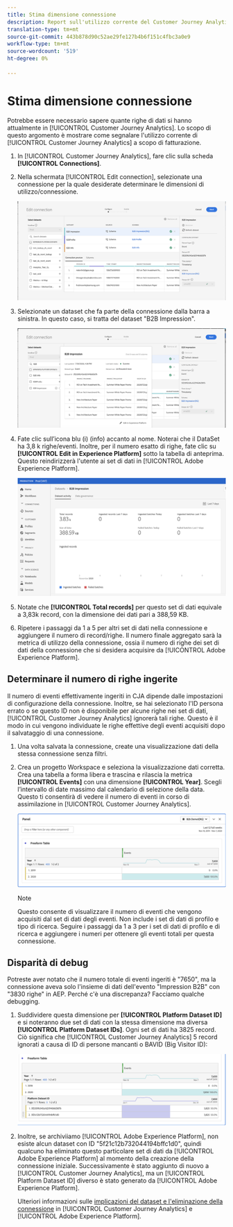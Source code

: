 ```yaml
---
title: Stima dimensione connessione
description: Report sull'utilizzo corrente del Customer Journey Analytics (a scopo di fatturazione)
translation-type: tm+mt
source-git-commit: 443b878d90c52ae29fe127b4b6f151c4fbc3a0e9
workflow-type: tm+mt
source-wordcount: '519'
ht-degree: 0%

---
```



# Stima dimensione connessione

Potrebbe essere necessario sapere quante righe di dati si hanno attualmente in [!UICONTROL Customer Journey Analytics]. Lo scopo di questo argomento è mostrare come segnalare l&#39;utilizzo corrente di [!UICONTROL Customer Journey Analytics] a scopo di fatturazione.

1. In [!UICONTROL Customer Journey Analytics], fare clic sulla scheda **[!UICONTROL Connections]**.
1. Nella schermata [!UICONTROL Edit connection], selezionate una connessione per la quale desiderate determinare le dimensioni di utilizzo/connessione.

   ![Modifica connessione](assets/edit-connection.png)

1. Selezionate un dataset che fa parte della connessione dalla barra a sinistra. In questo caso, si tratta del dataset &quot;B2B Impression&quot;.

   ![dataset](assets/dataset.png)

1. Fate clic sull’icona blu (i) (info) accanto al nome. Noterai che il DataSet ha 3,8 k righe/eventi. Inoltre, per il numero esatto di righe, fate clic su **[!UICONTROL Edit in Experience Platform]** sotto la tabella di anteprima. Questo reindirizzerà l&#39;utente ai set di dati in [!UICONTROL Adobe Experience Platform].

   ![Informazioni sui set di dati AEP](assets/data-size.png)

1. Notate che **[!UICONTROL Total records]** per questo set di dati equivale a 3,83k record, con la dimensione dei dati pari a 388,59 KB.

1. Ripetere i passaggi da 1 a 5 per altri set di dati nella connessione e aggiungere il numero di record/righe. Il numero finale aggregato sarà la metrica di utilizzo della connessione, ossia il numero di righe dei set di dati della connessione che si desidera acquisire da [!UICONTROL Adobe Experience Platform].

## Determinare il numero di righe ingerite

Il numero di eventi effettivamente ingeriti in CJA dipende dalle impostazioni di configurazione della connessione. Inoltre, se hai selezionato l&#39;ID persona errato o se questo ID non è disponibile per alcune righe nei set di dati, [!UICONTROL Customer Journey Analytics] ignorerà tali righe. Questo è il modo in cui vengono individuate le righe effettive degli eventi acquisiti dopo il salvataggio di una connessione.

1. Una volta salvata la connessione, create una visualizzazione dati della stessa connessione senza filtri.
1. Crea un progetto Workspace e seleziona la visualizzazione dati corretta. Crea una tabella a forma libera e trascina e rilascia la metrica **[!UICONTROL Events]** con una dimensione **[!UICONTROL Year]**. Scegli l’intervallo di date massimo dal calendario di selezione della data. Questo ti consentirà di vedere il numero di eventi in corso di assimilazione in [!UICONTROL Customer Journey Analytics].

   ![Progetto Workspace](assets/event-number.png)

   >[!NOTE]
   >
   >Questo consente di visualizzare il numero di eventi che vengono acquisiti dal set di dati degli eventi. Non include i set di dati di profilo e tipo di ricerca. Seguire i passaggi da 1 a 3 per i set di dati di profilo e di ricerca e aggiungere i numeri per ottenere gli eventi totali per questa connessione.

## Disparità di debug

Potreste aver notato che il numero totale di eventi ingeriti è &quot;7650&quot;, ma la connessione aveva solo l&#39;insieme di dati dell&#39;evento &quot;Impression B2B&quot; con &quot;3830 righe&quot; in AEP. Perché c&#39;è una discrepanza? Facciamo qualche debugging.

1. Suddividere questa dimensione per **[!UICONTROL Platform Dataset ID]** e si noteranno due set di dati con la stessa dimensione ma diversa **[!UICONTROL Platform Dataset IDs]**. Ogni set di dati ha 3825 record. Ciò significa che [!UICONTROL Customer Journey Analytics] 5 record ignorati a causa di ID di persone mancanti o BAVID (Big Visitor ID):

   ![guasto](assets/data-size2.png)

1. Inoltre, se archiviiamo [!UICONTROL Adobe Experience Platform], non esiste alcun dataset con ID &quot;5f21c12b732044194bffc1d0&quot;, quindi qualcuno ha eliminato questo particolare set di dati da [!UICONTROL Adobe Experience Platform] al momento della creazione della connessione iniziale. Successivamente è stato aggiunto di nuovo a [!UICONTROL Customer Journey Analytics], ma un [!UICONTROL Platform Dataset ID] diverso è stato generato da [!UICONTROL Adobe Experience Platform].

   Ulteriori informazioni sulle [implicazioni del dataset e l&#39;eliminazione della connessione](https://experienceleague.adobe.com/docs/analytics-platform/using/cja-overview/cja-faq.html?lang=en#implications-of-deleting-data-components) in [!UICONTROL Customer Journey Analytics] e [!UICONTROL Adobe Experience Platform].